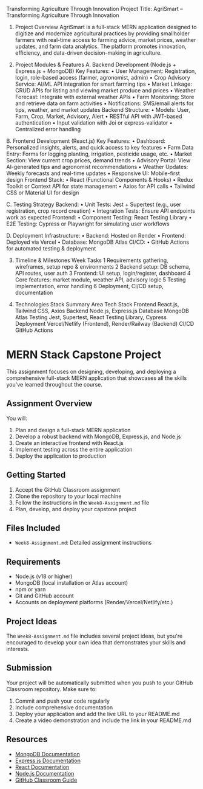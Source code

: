 Transforming Agriculture Through Innovation
Project Title: AgriSmart – Transforming Agriculture Through Innovation
1. Project Overview
AgriSmart is a full-stack MERN application designed to digitize and modernize agricultural practices by providing smallholder farmers with real-time access to farming advice, market prices, weather updates, and farm data analytics. The platform promotes innovation, efficiency, and data-driven decision-making in agriculture.

2. Project Modules & Features
A. Backend Development (Node.js + Express.js + MongoDB)
Key Features:
•	User Management: Registration, login, role-based access (farmer, agronomist, admin)
•	Crop Advisory Service: AI/ML API integration for smart farming tips
•	Market Linkage: CRUD APIs for listing and viewing market produce and prices
•	Weather Forecast: Integrate with external weather APIs
•	Farm Monitoring: Store and retrieve data on farm activities
•	Notifications: SMS/email alerts for tips, weather, and market updates
Backend Structure:
•	Models: User, Farm, Crop, Market, Advisory, Alert
•	RESTful API with JWT-based authentication
•	Input validation with Joi or express-validator
•	Centralized error handling

B. Frontend Development (React.js)
Key Features:
•	Dashboard: Personalized insights, alerts, and quick access to key features
•	Farm Data Entry: Forms for logging planting, irrigation, pesticide usage, etc.
•	Market Section: View current crop prices, demand trends
•	Advisory Portal: View AI-generated tips and agronomist recommendations
•	Weather Updates: Weekly forecasts and real-time updates
•	Responsive UI: Mobile-first design
Frontend Stack:
•	React (Functional Components & Hooks)
•	Redux Toolkit or Context API for state management
•	Axios for API calls
•	Tailwind CSS or Material UI for design

C. Testing Strategy
Backend:
•	Unit Tests: Jest + Supertest (e.g., user registration, crop record creation)
•	Integration Tests: Ensure API endpoints work as expected
Frontend:
•	Component Testing: React Testing Library
•	E2E Testing: Cypress or Playwright for simulating user workflows

D. Deployment
Infrastructure:
•	Backend: Hosted on Render
•	Frontend: Deployed via Vercel 
•	Database: MongoDB Atlas
CI/CD:
•	GitHub Actions for automated testing & deployment

3. Timeline & Milestones
Week	Tasks
1	Requirements gathering, wireframes, setup repo & environments
2	Backend setup: DB schema, API routes, user auth
3	Frontend: UI setup, login/register, dashboard
4	Core features: market module, weather API, advisory logic
5	Testing implementation, error handling
6	Deployment, CI/CD setup, documentation

4. Technologies Stack Summary
Area	Tech Stack
Frontend	React.js, Tailwind CSS, Axios
Backend	Node.js, Express.js
Database	MongoDB Atlas
Testing	Jest, Supertest, React Testing Library, Cypress
Deployment	Vercel/Netlify (Frontend), Render/Railway (Backend)
CI/CD	GitHub Actions






# MERN Stack Capstone Project

This assignment focuses on designing, developing, and deploying a comprehensive full-stack MERN application that showcases all the skills you've learned throughout the course.

## Assignment Overview

You will:
1. Plan and design a full-stack MERN application
2. Develop a robust backend with MongoDB, Express.js, and Node.js
3. Create an interactive frontend with React.js
4. Implement testing across the entire application
5. Deploy the application to production

## Getting Started

1. Accept the GitHub Classroom assignment
2. Clone the repository to your local machine
3. Follow the instructions in the `Week8-Assignment.md` file
4. Plan, develop, and deploy your capstone project

## Files Included

- `Week8-Assignment.md`: Detailed assignment instructions

## Requirements

- Node.js (v18 or higher)
- MongoDB (local installation or Atlas account)
- npm or yarn
- Git and GitHub account
- Accounts on deployment platforms (Render/Vercel/Netlify/etc.)

## Project Ideas

The `Week8-Assignment.md` file includes several project ideas, but you're encouraged to develop your own idea that demonstrates your skills and interests.

## Submission

Your project will be automatically submitted when you push to your GitHub Classroom repository. Make sure to:

1. Commit and push your code regularly
2. Include comprehensive documentation
3. Deploy your application and add the live URL to your README.md
4. Create a video demonstration and include the link in your README.md

## Resources

- [MongoDB Documentation](https://docs.mongodb.com/)
- [Express.js Documentation](https://expressjs.com/)
- [React Documentation](https://react.dev/)
- [Node.js Documentation](https://nodejs.org/en/docs/)
- [GitHub Classroom Guide](https://docs.github.com/en/education/manage-coursework-with-github-classroom) 
